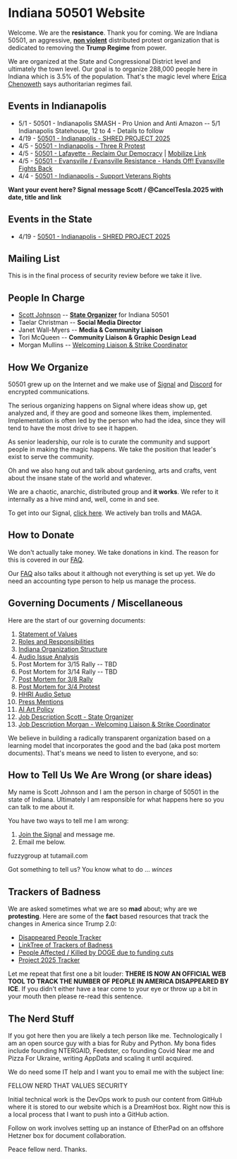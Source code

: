 # Indiana 50501 Website

Welcome. We are the **resistance**. Thank you for coming. We are Indiana 50501, an aggressive, **[non violent](/scott/essays/9_reasons_for_non_violence.html)** distributed protest organization that is dedicated to removing the **Trump Regime** from power.

We are organized at the State and Congressional District level and ultimately the town level. Our goal is to organize 288,000 people here in Indiana which is 3.5% of the population. That's the magic level where [Erica Chenoweth](https://www.ericachenoweth.com/research/wcrw) says authoritarian regimes fail. 

## Events in Indianapolis

* 5/1 - 50501 - Indianapolis SMASH - Pro Union and Anti Amazon -- 5/1 Indianapolis Statehouse, 12 to 4 - Details to follow
* 4/19 - [50501 - Indianapolis - SHRED PROJECT 2025](https://www.facebook.com/events/1208472367340250)
* 4/5 - [50501 - Indianapolis - Three R Protest](https://www.facebook.com/events/1253773526169702)
* 4/5 - [50501 - Lafayette - Reclaim Our Democracy](https://facebook.com/events/s/reclaim-our-democracy/990293519873516/) | [Mobilize Link](https://www.mobilize.us/handsoff/event/767768/)
* 4/5 - [50501 - Evansville / Evansville Resistance - Hands Off! Evansville Fights Back](https://www.mobilize.us/handsoff/event/766477/?referring_vol=10337932&rname=Evansville&share_context=event_details&share_medium=copy_link)
* 4/4 - [50501 - Indianapolis - Support Veterans Rights](https://www.facebook.com/events/697628629480456/)

**Want your event here?  Signal message Scott / @CancelTesla.2025 with date, title and link**

## Events in the State

* 4/19 - [50501 - Indianapolis - SHRED PROJECT 2025](https://www.facebook.com/events/1208472367340250)


## Mailing List

This is in the final process of security review before we take it live.

## People In Charge

* [Scott Johnson](/scott/index.html) -- **[State Organizer](/docs/job_description_morgan)** for Indiana 50501
* Taelar Christman -- **Social Media Director**
* Janet Wall-Myers -- **Media & Community Liaison**
* Tori McQueen -- **Community Liaison & Graphic Design Lead**
* Morgan Mullins -- [Welcoming Liaison & Strike Coordinator](/docs/job_description_morgan.html)

## How We Organize

50501 grew up on the Internet and we make use of [Signal](https://signal.org/) and [Discord](https://discord.com/) for encrypted communications. 

The serious organizing happens on Signal where ideas show up, get analyzed and, if they are good and someone likes them, implemented. Implementation is often led by the person who had the idea, since they will tend to have the most drive to see it happen. 

As senior leadership, our role is to curate the community and support people in making the magic happens. We take the position that leader's exist to serve the community.

Oh and we also hang out and talk about gardening, arts and crafts, vent about the insane state of the world and whatever. 

We are a chaotic, anarchic, distributed group and **it works**.  We refer to it internally as a hive mind and, well, come in and see.

To get into our Signal, [click here](/joinsignal/). We actively ban trolls and MAGA. 

## How to Donate

We don't actually take money.  We take donations in kind.  The reason for this is covered in our [FAQ](faq.html).

Our [FAQ](faq.html) also talks about it although not everything is set up yet.  We do need an accounting type person to help us manage the process.  

## Governing Documents / Miscellaneous

Here are the start of our governing documents:

1. [Statement of Values](/docs/values.html)
2. [Roles and Responsibilities](/docs/roles_and_responsibilities.html)
3. [Indiana Organization Structure](/docs/org_structure.html)
4. [Audio Issue Analysis](/docs/audio_analysis.html)
5. Post Mortem for 3/15 Rally -- TBD
6. Post Mortem for 3/14 Rally -- TBD
7. [Post Mortem for 3/8 Rally](/docs/post_mortem_2025_03_08.html)
8. [Post Mortem for 3/4 Protest](/docs/post_mortem_2025_03_04.html)
9. [HHRI Audio Setup](/docs/hhri_audio_setup.html)
10. [Press Mentions](press.html)
11. [AI Art Policy](/docs/ai_art_policy.html)
12. [Job Description Scott - State Organizer](/docs/job_description_scott.html)
13. [Job Description Morgan - Welcoming Liaison & Strike Coordinator](/docs/job_description_morgan.html)

We believe in building a radically transparent organization based on a learning model that incorporates the good and the bad (aka post mortem documents).  That's means we need to listen to everyone, and so:

## How to Tell Us We Are Wrong (or share ideas)

My name is Scott Johnson and I am the person in charge of 50501 in the state of Indiana. Ultimately I am responsible for what happens here so you can talk to me about it.

You have two ways to tell me I am wrong:

1. [Join the Signal](/joinsignal/) and message me.  
2. Email me below. 

fuzzygroup at tutamail.com

Got something to tell us?  You know what to do ... *winces*

## Trackers of Badness

We are asked sometimes what we are so **mad** about; why are we **protesting**.  Here are some of the **fact** based resources that track the changes in America since Trump 2.0:

* [Disappeared People Tracker](https://public.tableau.com/app/profile/danielleharlow/viz/UnitedStatesDisappearedTracker/Map)
* [LinkTree of Trackers of Badness](https://linktr.ee/fedcutstracker)
* [People Affected / Killed by DOGE due to funding cuts](https://theimpactproject.org/the-impact-map/)
* [Project 2025 Tracker](https://www.project2025.observer/)

Let me repeat that first one a bit louder: **THERE IS NOW AN OFFICIAL WEB TOOL TO TRACK THE NUMBER OF PEOPLE IN AMERICA DISAPPEARED BY ICE**.  If you didn't either have a tear come to your eye or throw up a bit in your mouth then please re-read this sentence.

## The Nerd Stuff

If you got here then you are likely a tech person like me. Technologically I am an open source guy with a bias for Ruby and Python. My bona fides include founding NTERGAID, Feedster, co founding Covid Near me and Pizza For Ukraine, writing AppData and scaling it until acquired. 

We do need some IT help and I want you to email me with the subject line:

FELLOW NERD THAT VALUES SECURITY

Initial technical work is the DevOps work to push our content from GitHub where it is stored to our website which is a DreamHost box. Right now this is a local process that I want to push into a GitHub action.

Follow on work involves setting up an instance of EtherPad on an offshore Hetzner box for document collaboration. 

Peace fellow nerd. Thanks. 